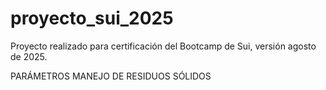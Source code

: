 # proyecto_sui_2025
Proyecto realizado para certificación del Bootcamp de Sui, versión agosto de 2025.

PARÁMETROS MANEJO DE RESIDUOS SÓLIDOS
